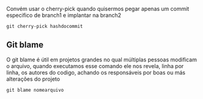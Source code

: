 Convém usar o cherry-pick quando quisermos pegar apenas um commit especifico de branch1 e implantar na branch2
```
git cherry-pick hashdocommit
```
## Git blame
O git blame é útil em projetos grandes no qual múltiplas pessoas modificam o arquivo, quando executamos esse comando ele nos revela, linha por linha, os autores do codigo, achando os responsáveis por boas ou más alterações do projeto
```
git blame nomearquivo
```
